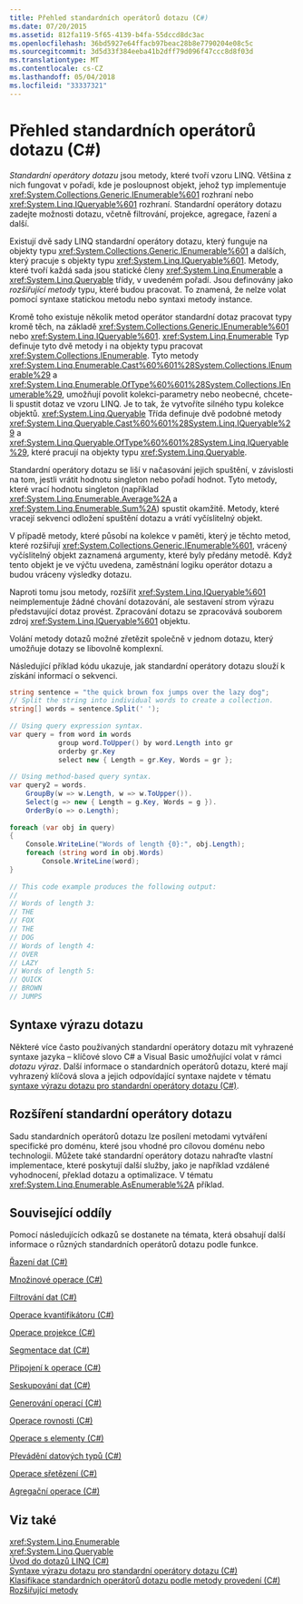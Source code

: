 ```yaml
---
title: Přehled standardních operátorů dotazu (C#)
ms.date: 07/20/2015
ms.assetid: 812fa119-5f65-4139-b4fa-55dccd8dc3ac
ms.openlocfilehash: 36bd5927e64ffacb97beac28b8e7790204e08c5c
ms.sourcegitcommit: 3d5d33f384eeba41b2dff79d096f47ccc8d8f03d
ms.translationtype: MT
ms.contentlocale: cs-CZ
ms.lasthandoff: 05/04/2018
ms.locfileid: "33337321"
---
```

# <a name="standard-query-operators-overview-c"></a>Přehled standardních operátorů dotazu (C#)
*Standardní operátory dotazu* jsou metody, které tvoří vzoru LINQ. Většina z nich fungovat v pořadí, kde je posloupnost objekt, jehož typ implementuje <xref:System.Collections.Generic.IEnumerable%601> rozhraní nebo <xref:System.Linq.IQueryable%601> rozhraní. Standardní operátory dotazu zadejte možnosti dotazu, včetně filtrování, projekce, agregace, řazení a další.  
  
 Existují dvě sady LINQ standardní operátory dotazu, který funguje na objekty typu <xref:System.Collections.Generic.IEnumerable%601> a dalších, který pracuje s objekty typu <xref:System.Linq.IQueryable%601>. Metody, které tvoří každá sada jsou statické členy <xref:System.Linq.Enumerable> a <xref:System.Linq.Queryable> třídy, v uvedeném pořadí. Jsou definovány jako *rozšiřující metody* typu, které budou pracovat. To znamená, že nelze volat pomocí syntaxe statickou metodu nebo syntaxi metody instance.  
  
 Kromě toho existuje několik metod operátor standardní dotaz pracovat typy kromě těch, na základě <xref:System.Collections.Generic.IEnumerable%601> nebo <xref:System.Linq.IQueryable%601>. <xref:System.Linq.Enumerable> Typ definuje tyto dvě metody i na objekty typu pracovat <xref:System.Collections.IEnumerable>. Tyto metody <xref:System.Linq.Enumerable.Cast%60%601%28System.Collections.IEnumerable%29> a <xref:System.Linq.Enumerable.OfType%60%601%28System.Collections.IEnumerable%29>, umožňují povolit kolekci-parametry nebo neobecné, chcete-li spustit dotaz ve vzoru LINQ. Je to tak, že vytvoříte silného typu kolekce objektů. <xref:System.Linq.Queryable> Třída definuje dvě podobné metody <xref:System.Linq.Queryable.Cast%60%601%28System.Linq.IQueryable%29> a <xref:System.Linq.Queryable.OfType%60%601%28System.Linq.IQueryable%29>, které pracují na objekty typu <xref:System.Linq.Queryable>.  
  
 Standardní operátory dotazu se liší v načasování jejich spuštění, v závislosti na tom, jestli vrátit hodnotu singleton nebo pořadí hodnot. Tyto metody, které vrací hodnotu singleton (například <xref:System.Linq.Enumerable.Average%2A> a <xref:System.Linq.Enumerable.Sum%2A>) spustit okamžitě. Metody, které vracejí sekvenci odložení spuštění dotazu a vrátí vyčíslitelný objekt.  
  
 V případě metody, které působí na kolekce v paměti, který je těchto metod, které rozšiřují <xref:System.Collections.Generic.IEnumerable%601>, vrácený vyčíslitelný objekt zaznamená argumenty, které byly předány metodě. Když tento objekt je ve výčtu uvedena, zaměstnání logiku operátor dotazu a budou vráceny výsledky dotazu.  
  
 Naproti tomu jsou metody, rozšířit <xref:System.Linq.IQueryable%601> neimplementuje žádné chování dotazování, ale sestavení strom výrazu představující dotaz provést. Zpracování dotazu se zpracovává souborem zdroj <xref:System.Linq.IQueryable%601> objektu.  
  
 Volání metody dotazů možné zřetězit společně v jednom dotazu, který umožňuje dotazy se libovolně komplexní.  
  
 Následující příklad kódu ukazuje, jak standardní operátory dotazu slouží k získání informací o sekvenci.  
  
```csharp  
string sentence = "the quick brown fox jumps over the lazy dog";  
// Split the string into individual words to create a collection.  
string[] words = sentence.Split(' ');  
  
// Using query expression syntax.  
var query = from word in words  
            group word.ToUpper() by word.Length into gr  
            orderby gr.Key  
            select new { Length = gr.Key, Words = gr };  
  
// Using method-based query syntax.  
var query2 = words.  
    GroupBy(w => w.Length, w => w.ToUpper()).  
    Select(g => new { Length = g.Key, Words = g }).  
    OrderBy(o => o.Length);  
  
foreach (var obj in query)  
{  
    Console.WriteLine("Words of length {0}:", obj.Length);  
    foreach (string word in obj.Words)  
        Console.WriteLine(word);  
}  
  
// This code example produces the following output:  
//  
// Words of length 3:  
// THE  
// FOX  
// THE  
// DOG  
// Words of length 4:  
// OVER  
// LAZY  
// Words of length 5:  
// QUICK  
// BROWN  
// JUMPS   
```  
  
## <a name="query-expression-syntax"></a>Syntaxe výrazu dotazu  
 Některé více často používaných standardní operátory dotazu mít vyhrazené syntaxe jazyka – klíčové slovo C# a Visual Basic umožňující volat v rámci *dotazu* *výraz*. Další informace o standardních operátorů dotazu, které mají vyhrazený klíčová slova a jejich odpovídající syntaxe najdete v tématu [syntaxe výrazu dotazu pro standardní operátory dotazu (C#)](../../../../csharp/programming-guide/concepts/linq/query-expression-syntax-for-standard-query-operators.md).  
  
## <a name="extending-the-standard-query-operators"></a>Rozšíření standardní operátory dotazu  
 Sadu standardních operátorů dotazu lze posílení metodami vytváření specifické pro doménu, které jsou vhodné pro cílovou doménu nebo technologii. Můžete také standardní operátory dotazu nahraďte vlastní implementace, které poskytují další služby, jako je například vzdálené vyhodnocení, překlad dotazu a optimalizace. V tématu <xref:System.Linq.Enumerable.AsEnumerable%2A> příklad.  
  
## <a name="related-sections"></a>Související oddíly  
 Pomocí následujících odkazů se dostanete na témata, která obsahují další informace o různých standardních operátorů dotazu podle funkce.  
  
 [Řazení dat (C#)](../../../../csharp/programming-guide/concepts/linq/sorting-data.md)  
  
 [Množinové operace (C#)](../../../../csharp/programming-guide/concepts/linq/set-operations.md)  
  
 [Filtrování dat (C#)](../../../../csharp/programming-guide/concepts/linq/filtering-data.md)  
  
 [Operace kvantifikátoru (C#)](../../../../csharp/programming-guide/concepts/linq/quantifier-operations.md)  
  
 [Operace projekce (C#)](../../../../csharp/programming-guide/concepts/linq/projection-operations.md)  
  
 [Segmentace dat (C#)](../../../../csharp/programming-guide/concepts/linq/partitioning-data.md)  
  
 [Připojení k operace (C#)](../../../../csharp/programming-guide/concepts/linq/join-operations.md)  
  
 [Seskupování dat (C#)](../../../../csharp/programming-guide/concepts/linq/grouping-data.md)  
  
 [Generování operací (C#)](../../../../csharp/programming-guide/concepts/linq/generation-operations.md)  
  
 [Operace rovnosti (C#)](../../../../csharp/programming-guide/concepts/linq/equality-operations.md)  
  
 [Operace s elementy (C#)](../../../../csharp/programming-guide/concepts/linq/element-operations.md)  
  
 [Převádění datových typů (C#)](../../../../csharp/programming-guide/concepts/linq/converting-data-types.md)  
  
 [Operace sřetězení (C#)](../../../../csharp/programming-guide/concepts/linq/concatenation-operations.md)  
  
 [Agregační operace (C#)](../../../../csharp/programming-guide/concepts/linq/aggregation-operations.md)  
  
## <a name="see-also"></a>Viz také  
 <xref:System.Linq.Enumerable>  
 <xref:System.Linq.Queryable>  
 [Úvod do dotazů LINQ (C#)](../../../../csharp/programming-guide/concepts/linq/introduction-to-linq-queries.md)  
 [Syntaxe výrazu dotazu pro standardní operátory dotazu (C#)](../../../../csharp/programming-guide/concepts/linq/query-expression-syntax-for-standard-query-operators.md)  
 [Klasifikace standardních operátorů dotazu podle metody provedení (C#)](../../../../csharp/programming-guide/concepts/linq/classification-of-standard-query-operators-by-manner-of-execution.md)  
 [Rozšiřující metody](../../../../csharp/programming-guide/classes-and-structs/extension-methods.md)
